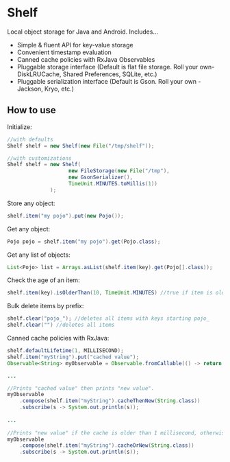 # Shelf
Local object storage for Java and Android.  Includes...

- Simple & fluent API for key-value storage
- Convenient timestamp evaluation
- Canned cache policies with RxJava Observables
- Pluggable storage interface (Default is flat file storage. Roll your own- DiskLRUCache, Shared Preferences, SQLite,  etc.)
- Pluggable serialization interface (Default is Gson.  Roll your own - Jackson, Kryo, etc.)
 


## How to use
Initialize:

```java
//with defaults
Shelf shelf = new Shelf(new File("/tmp/shelf"));

//with customizations
Shelf shelf = new Shelf(
                    new FileStorage(new File("/tmp"), 
                    new GsonSerializer(), 
                    TimeUnit.MINUTES.toMillis(1))
              );
```

Store any object:
```java
shelf.item("my pojo").put(new Pojo());
```
Get any object:
```java
Pojo pojo = shelf.item("my pojo").get(Pojo.class);
```

Get any list of objects:
```java
List<Pojo> list = Arrays.asList(shelf.item(key).get(Pojo[].class));
```

Check the age of an item:
```java
shelf.item(key).isOlderThan(10, TimeUnit.MINUTES) //true if item is older than 10 min or does not exist, false otherwise
```


Bulk delete items by prefix:
```java
shelf.clear("pojo_"); //deletes all items with keys starting pojo_
shelf.clear("") //deletes all items
```



Canned cache policies with RxJava:
```java
shelf.defaultLifetime(1, MILLISECOND);
shelf.item("myString").put("cached value");
Observable<String> myObservable = Observable.fromCallable(() -> return "new value");

...

//Prints "cached value" then prints "new value".
myObservable
    .compose(shelf.item("myString").cacheThenNew(String.class))
    .subscribe(s -> System.out.println(s));
     
...     
     
//Prints "new value" if the cache is older than 1 millisecond, otherwise it prints "cached value".
myObservable
    .compose(shelf.item("myString").cacheOrNew(String.class))
    .subscribe(s -> System.out.println(s));     
```


